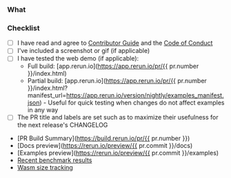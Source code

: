 <!--
Open the PR up as a draft until you feel it is ready for a proper review.

Do not make PR:s from your own `main` branch, as that makes it difficult for reviewers to add their own fixes.

Add any improvements to the branch as new commits to make it easier for reviewers to follow the progress. All commits will be squashed to a single commit once the PR is merged into `main`.

Make sure you mention any issues that this PR closes in the description, as well as any other related issues.

To get an auto-generated PR description you can put "copilot:summary" or "copilot:walkthrough" anywhere.
-->

### What

### Checklist
* [ ] I have read and agree to [Contributor Guide](https://github.com/rerun-io/rerun/blob/main/CONTRIBUTING.md) and the [Code of Conduct](https://github.com/rerun-io/rerun/blob/main/CODE_OF_CONDUCT.md)
* [ ] I've included a screenshot or gif (if applicable)
* [ ] I have tested the web demo (if applicable):
  * Full build: [app.rerun.io](https://app.rerun.io/pr/{{ pr.number }}/index.html)
  * Partial build: [app.rerun.io](https://app.rerun.io/pr/{{ pr.number }}/index.html?manifest_url=https://app.rerun.io/version/nightly/examples_manifest.json) - Useful for quick testing when changes do not affect examples in any way
* [ ] The PR title and labels are set such as to maximize their usefulness for the next release's CHANGELOG

- [PR Build Summary](https://build.rerun.io/pr/{{ pr.number }})
- [Docs preview](https://rerun.io/preview/{{ pr.commit }}/docs) <!--DOCS-PREVIEW-->
- [Examples preview](https://rerun.io/preview/{{ pr.commit }}/examples) <!--EXAMPLES-PREVIEW-->
- [Recent benchmark results](https://build.rerun.io/graphs/crates.html)
- [Wasm size tracking](https://build.rerun.io/graphs/sizes.html)
